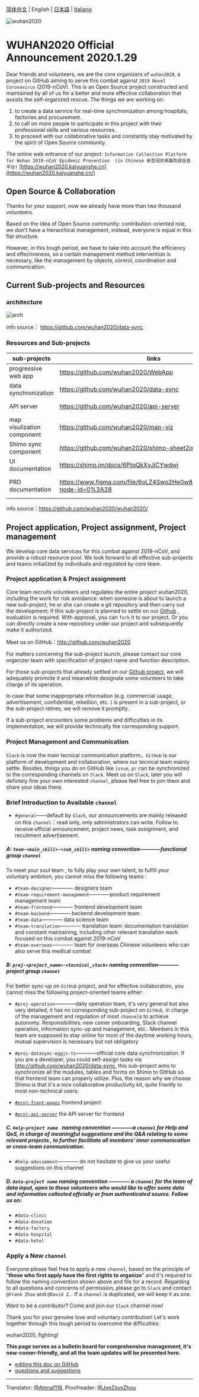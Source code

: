 [简体中文](./WUHAN2020_OFFICIAL_ANNOUNCEMENT_EN.md) | English | [日本語]() | [Italiano]()

<img src="https://raw.githubusercontent.com/wuhan2020/wuhan2020.github.io/master/images/wuhan2020.png" alt="wuhan2020">

# WUHAN2020 Official Announcement 2020.1.29

Dear friends and volunteers, we are the core organizers of `wuhan2020`, a project on GitHub aiming to serve this combat against `2019 Novel Coronavirus` (2019-nCoV).  This is an Open Source project constructed and maintained by all of us for a better and more effective collaboration that assists the self-organized rescue.  The things we are working on:

1. to create a data service for real-time synchronization among hospitals, factories and procurement.
2. to call on more people to participate in this project with their professional skills and various resources.
3. to proceed with our collaborative tasks and constantly stay motivated by the spirit of Open Source community.



The online web entrance of our project: `Information Collection Platform for Wuhan 2019-nCoV Epidemic Prevention  (in Chinese 新型冠状病毒防疫信息平台)` [https://wuhan2020.kaiyuanshe.cn](https://wuhan2020.kaiyuanshe.cn/)



## Open Source & Collaboration

Thanks for your support, now we already have more than two thousand volunteers.

Based on the idea of Open Source community:  contribution-oriented role, we don't have a hierarchical management, instead, everyone is equal in this flat structure.

However, in this tough period, we have to take into account the efficiency and effectiveness, so a certain management method intervention is necessary, like the management by objects, control, coordination and communication.



## Current Sub-projects and Resources

### architecture

![arch](https://camo.githubusercontent.com/59fd6438883c5dd1e40a689a02387d61aa12b692/687474703a2f2f6170692e687970657274726f6e732e696f2f756d6c72656e64657265722f6769746875622f777568616e323032302f646174612d73796e633f706174683d7374617469632f6172636869746563747572652e70756d6c)

info source： https://github.com/wuhan2020/data-sync

### Resources and Sub-projects

| sub-projects               | links                                                        | #teams                                                       | specification                                         |
| -------------------------- | ------------------------------------------------------------ | ------------------------------------------------------------ | ----------------------------------------------------- |
| progressive web app        | https://github.com/wuhan2020/WebApp                          | [#proj-front-pages](https://wuhan2020.slack.com/archives/CSTPXN533) | https://wuhan2020.kaiyuanshe.cn/ frontend source code |
| data synchronization       | https://github.com/wuhan2020/data-sync                       | [#proj-datasync](https://app.slack.com/client/TT5U1VCPQ/CT4AV807P) |                                                       |
| API server                 | https://github.com/wuhan2020/api-server                      | [#proj-api-server](https://wuhan2020.slack.com/archives/CT3V5CDKJ) |                                                       |
| map visulization component | https://github.com/wuhan2020/map-viz                         | [#team-backend](https://app.slack.com/client/TT5U1VCPQ/CT6HW3X8E) |                                                       |
| Shimo sync component       | https://github.com/wuhan2020/shimo-sheet2json                | [#team-backend](https://wuhan2020.slack.com/archives/CT93MCEJK) |                                                       |
| UI documentation           | https://shimo.im/docs/6PtqQkXvJjCYwdwj                       | [#team-designer](https://wuhan2020.slack.com/archives/CT70SHJQ0) | UI design documentation                               |
| PRD documentation          | https://www.figma.com/file/6oLZ4Swo2He0w8DUNELsUV/wuhan?node-id=0%3A28 | [#team-requirement-management](https://wuhan2020.slack.com/archives/CT99VDWS2) | product design documentation                          |

info source：https://github.com/wuhan2020/wuhan2020/



## Project application, Project assignment, Project management

We develop core data services for this combat against 2019-nCoV, and provide a robust resource pool. We look forward to all effective sub-projects and teams initialized by individuals and regulated by core team.

### Project application & Project assignment

Core team recruits volunteers and regulates the entire project wuhan2020, including the work for risk avoidance: when someone is about to launch a new sub-project, he or she can create a git repository and then carry out the development; If this sub-project is planned to settle on our [Github](https://github.com/wuhan2020) , evaluation is required. With approval, you can `fork` it to our project. Or you can directly create a new repository under our project and subsequently make it authorized.

Meet us on GitHub：http://github.com/wuhan2020

For matters concerning the sub-project launch, please contact our core organizer team with specification of project name and function description.

For those sub-projects that already settled on our [Github project](https://github.com/wuhan2020), we will adequately promote it and meanwhile designate some volunteers to take charge of its operation.

In case that some inappropriate information (e.g. commercial usage, advertisement, confidential, rebellion, etc. ) is present in a sub-project, or the sub-project retires, we will remove it promptly.

If a sub-project encounters some problems and difficulties in its implementation, we will provide technically the corresponding support.

### Project Management and Communication

`Slack` is now the main tecnical communication platform，`GitHub` is our platform of development and collaboration, where our tecnical team mainly settle. Besides,  things you do on GitHub like `issue`, `pr` can be synchronized to the corresponding channels on  `Slack`. Meet us on `Slack`, later you will defintely fine your own interested `channel`, please feel free to join them and share your ideas there.

### Brief Introduction to Available `channel`

- `#general`——default by `Slack`, our announcements are mainly released on this `channel`：read only, only administrators can write. Follow to receive official announcement, project news, task assignment, and recuitment advertisement.

##### A: `team-<main_skill>-<sub_skill>` naming convention————functional group `channel`

To meet your soul team , to fully play your own talent, to fulfill your voluntary ambition, you cannot miss the following teams :

- `#team-designer`———— designers team
- `#team-requirement-management`————product requirement management team
- `#team-frontend`———— frontend development team
- `#team-backend`———— backend development team
- `#team-data`———— data science team
- `#team-translation`———— translation team: documentation translation and constant maintaining, including other relevant translation work focused on this combat against 2019-nCoV
- `#team-overseas`———— team for overseas Chinese volunteers who can also serve this medical combat

##### B: `proj-<project_name>-<tecnical_stack>` naming convention————project group `channel`

For better sync-up on `GitHub` project, and for effective collaboration, you cannot miss the following project-oriented teams either:

- `#proj-operation`————daily operation team, it's very general but also very detailed,  it has no corresponding sub-project on `GitHub`, in charge of the management and regulation of most `channel`s to achieve autonomy. Responsibilities: new comer onboarding, Slack channel operation, information sync-up and management, etc..  Members in this team are supposed to stay online for most of the daytime working hours, mutual supervision is necessary but not obligatory

- `#proj-datasync-eggjs-ts`————official core data synchronization.  If you are a developer, you could self-assign tasks via http://github.com/wuhan2020/data-sync, this sub-project aims to synchronize all the modules, tables and forms on Shimo to GitHub so that frontend team can properly utilize. Plus, the reason why we choose Shimo is that it's a nice collaborative productivity kit, quite friently to most non-technical users.

- [`#proj-front-pages`](https://wuhan2020.slack.com/archives/CSTPXN533) frontend project

- [`#proj-api-server`](https://wuhan2020.slack.com/archives/CT3V5CDKJ) the API server for frontend



##### C. `help-project name ` naming convention ————a `channel` for Help and QoS, in charge of meaningful suggestions and the Q&A relating to some relevant projects , to further facilitate all members' inner communication or cross-team communication.

- `#help-advisement`———— do not hesitate to give us your useful suggestions on this channel

##### D. `data-project name` naming convention ———— a  `channel`  for the team of data input,  open to those volunteers who would like to offer some data and information collected offcially or from authenticated source. Follow us on:

- `#data-clinic`
- `#data-donation`
- `#data-factory`
- `#data-hospital`
- `#data-hotel`

### Apply a New `channel`

Everyone please feel free to apply a new `channel`,  based on the principle of “**those who first apply have the first rights to organize**” and it's required to follow the naming convention shown above and file for a record. Regarding to all questions and concerns of permission, please go to `Slack` and contact  `@Frank Zhao` and `@David Z.`.  If a `channel` is duplicated, we will keep it as one.

Want to be a contributor? Come and join our `Slack` channel now!

Thank you for your genuine love and voluntary contribution! Let's work together through this tough period to overcome the difficulties.

wuhan2020, fighting!  


**This page serves as a bulletin board for comprehensive management, it's new-comer-friendly, and all the team updates will be presented here.**

- [editing this doc on GitHub](https://github.com/wuhan2020/wuhan2020.github.io/)
- [questions and suggestions](https://github.com/wuhan2020/wuhan2020.github.io/issues/new)

---
Translator: [@Atena1118](https://github.com/Atena1118), Proofreader:  [@JoeZijunZhou](https://github.com/JoeZijunZhou)
